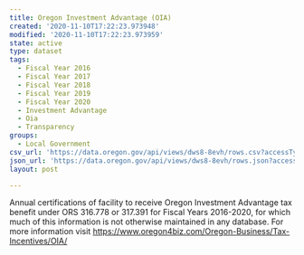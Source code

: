 ```yaml
---
title: Oregon Investment Advantage (OIA)
created: '2020-11-10T17:22:23.973948'
modified: '2020-11-10T17:22:23.973959'
state: active
type: dataset
tags:
  - Fiscal Year 2016
  - Fiscal Year 2017
  - Fiscal Year 2018
  - Fiscal Year 2019
  - Fiscal Year 2020
  - Investment Advantage
  - Oia
  - Transparency
groups:
  - Local Government
csv_url: 'https://data.oregon.gov/api/views/dws8-8evh/rows.csv?accessType=DOWNLOAD'
json_url: 'https://data.oregon.gov/api/views/dws8-8evh/rows.json?accessType=DOWNLOAD'
layout: post

---
```

Annual certifications of facility to receive Oregon Investment Advantage tax benefit under ORS 316.778 or 317.391 for Fiscal Years 2016-2020, for which much of this information is not otherwise maintained in any database. For more information visit https://www.oregon4biz.com/Oregon-Business/Tax-Incentives/OIA/
